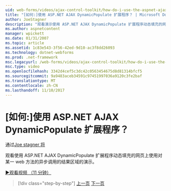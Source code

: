 ```yaml
---
uid: web-forms/videos/ajax-control-toolkit/how-do-i-use-the-aspnet-ajax-dynamicpopulate-extender
title: "[如何:]使用 ASP.NET AJAX DynamicPopulate 扩展程序？ | Microsoft Docs"
author: JoeStagner
description: "观看演示使用 ASP.NET AJAX DynamicPopulate 扩展程序动态填充的网页上使用的结果的异步 ca 区域..."
ms.author: aspnetcontent
manager: wpickett
ms.date: 01/31/2007
ms.topic: article
ms.assetid: 1c83e543-3f56-42ed-9d10-ac3f8dd26093
ms.technology: dotnet-webforms
ms.prod: .net-framework
msc.legacyurl: /web-forms/videos/ajax-control-toolkit/how-do-i-use-the-aspnet-ajax-dynamicpopulate-extender
msc.type: video
ms.openlocfilehash: 3342d4cef5c3dc42c0563454675d8d81314bfcf5
ms.sourcegitcommit: 9a9483aceb34591c97451997036a9120c3fe2baf
ms.translationtype: MT
ms.contentlocale: zh-CN
ms.lasthandoff: 11/10/2017
---
```

<a name="how-do-i-use-the-aspnet-ajax-dynamicpopulate-extender"></a>[如何:]使用 ASP.NET AJAX DynamicPopulate 扩展程序？
====================
通过[Joe stagner 将](https://github.com/JoeStagner)

观看使用 ASP.NET AJAX DynamicPopulate 扩展程序动态填充的网页上使用对某一 web 方法的异步调用的结果区域的演示。

[&#9654;观看视频 （11 分钟）](https://channel9.msdn.com/Blogs/ASP-NET-Site-Videos/how-do-i-use-the-aspnet-ajax-dynamicpopulate-extender)

>[!div class="step-by-step"]
[上一页](how-do-i-use-the-aspnet-ajax-draggable-panel-extender.md)
[下一页](how-do-i-use-the-aspnet-ajax-filteredtextbox-extender.md)
